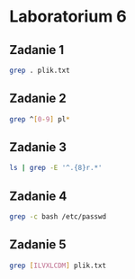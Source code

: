 # Laboratorium 6

## Zadanie 1

```sh
grep . plik.txt
```
## Zadanie 2

```sh
grep ^[0-9] pl*
```
## Zadanie 3

```sh
ls | grep -E '^.{8}r.*'
```
## Zadanie 4

```sh
grep -c bash /etc/passwd
```
## Zadanie 5

```sh
grep [ILVXLCDM] plik.txt
```

